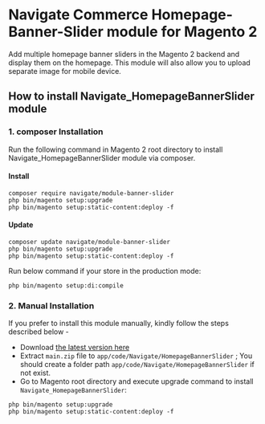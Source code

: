 # Navigate Commerce Homepage-Banner-Slider module for Magento 2
Add multiple homepage banner sliders in the Magento 2 backend and display them on the homepage. This module will also allow you to upload separate image for mobile device.

## How to install Navigate_HomepageBannerSlider module

### 1. composer Installation

Run the following command in Magento 2 root directory to install Navigate_HomepageBannerSlider module via composer.

#### Install

```
composer require navigate/module-banner-slider
php bin/magento setup:upgrade
php bin/magento setup:static-content:deploy -f
```

#### Update

```
composer update navigate/module-banner-slider
php bin/magento setup:upgrade
php bin/magento setup:static-content:deploy -f
```

Run below command if your store in the production mode:

```
php bin/magento setup:di:compile
```

### 2. Manual Installation

If you prefer to install this module manually, kindly follow the steps described below - 

- Download [the latest version here](https://github.com/navigatecommerce/magento-2-homepage-banner-slider/archive/refs/heads/main.zip) 
- Extract `main.zip` file to `app/code/Navigate/HomepageBannerSlider` ; You should create a folder path `app/code/Navigate/HomepageBannerSlider` if not exist.
- Go to Magento root directory and execute upgrade command to install `Navigate_HomepageBannerSlider`:

```
php bin/magento setup:upgrade
php bin/magento setup:static-content:deploy -f
```